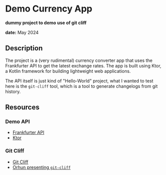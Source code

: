 # Demo Currency App 

__dummy project to demo use of git cliff__

__date:__ May 2024

## Description

The project is a (very rudimental) currency converter app that uses the Frankfurter API 
to get the latest exchange rates. The app is built using Ktor, a Kotlin framework for building lightweight
web applications.

The API itself is just kind of "Hello-World" project, what I wanted to test here is
the `git-cliff` tool, which is a tool to generate changelogs from git history.

## Resources

### Demo API
- [Frankfurter API](https://www.frankfurter.app/docs)
- [Ktor](https://ktor.io/docs/)

### Git Cliff

- [Git Cliff](https://git-cliff.org/docs/)
- [Orhun presenting `git-cliff`](https://www.youtube.com/watch?v=RWh8qbiLRts)
